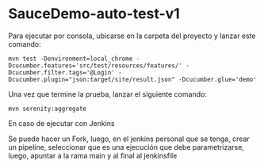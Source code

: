 # SauceDemo-auto-test-v1

Para ejecutar por consola, ubicarse en la carpeta del proyecto y lanzar este comando:

```
mvn test -Denvironment=local_chrome -Dcucumber.features='src/test/resources/features/' -Dcucumber.filter.tags='@Login' -Dcucumber.plugin="json:target/site/result.json" -Dcucumber.glue='demo'
```

Una vez que termine la prueba, lanzar el siguiente comando:
```
mvn serenity:aggregate
```


En caso de ejecutar con Jenkins

Se puede hacer un Fork, luego, en el jenkins personal que se tenga, crear un pipeline, seleccionar que es una ejecución que debe parametrizarse, luego, apuntar a la rama main y al final al jenkinsfile


